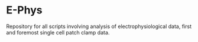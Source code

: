 # E-Phys
Repository for all scripts involving analysis of electrophysiological data, first and foremost single cell patch clamp data.
